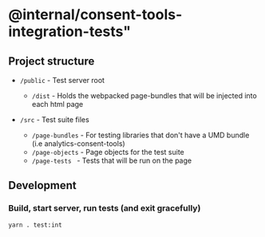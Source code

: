 # @internal/consent-tools-integration-tests"

## Project structure
- `/public` - Test server root
  - `/dist` - Holds the webpacked page-bundles that will be injected into each html page

- `/src` - Test suite files
  - `/page-bundles` - For testing libraries that don't have a UMD bundle (i.e analytics-consent-tools)
  - `/page-objects` - Page objects for the test suite
  - `/page-tests ` - Tests that will be run on the page

## Development
### Build, start server, run tests (and exit gracefully)
```
yarn . test:int
```
